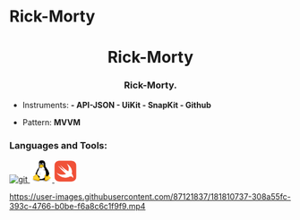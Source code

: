 # Rick-Morty

<h1 align="center">Rick-Morty</h1>

<h3 align="center">Rick-Morty.</br> </h3>

- Instruments: **- API-JSON - UiKit - SnapKit - Github**

- Pattern: **MVVM**

<h3 align="left">Languages and Tools:</h3>
<p align="left"> <a href="https://git-scm.com/" target="_blank" rel="noreferrer"> <img src="https://www.vectorlogo.zone/logos/git-scm/git-scm-icon.svg" alt="git" width="40" height="40"/> </a> <a href="https://www.linux.org/" target="_blank" rel="noreferrer"> <img src="https://raw.githubusercontent.com/devicons/devicon/master/icons/linux/linux-original.svg" alt="linux" width="40" height="40"/> </a> <a href="https://developer.apple.com/swift/" target="_blank" rel="noreferrer"> <img src="https://raw.githubusercontent.com/devicons/devicon/master/icons/swift/swift-original.svg" alt="swift" width="40" height="40"/> </a> </p>






https://user-images.githubusercontent.com/87121837/181810737-308a55fc-393c-4766-b0be-f6a8c6c1f9f9.mp4

